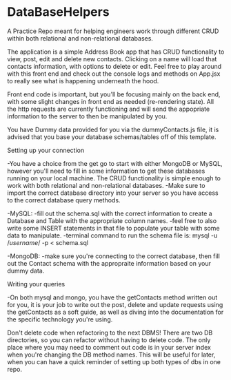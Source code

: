 # DataBaseHelpers
A Practice Repo meant for helping engineers work through different CRUD within both relational and non-relational databases.



The application is a simple Address Book app that has CRUD functionality to view, post, edit and delete new contacts. Clicking on a name will load that contacts information, with options to delete or edit. Feel free to play around with this front end and check out the console logs and methods on App.jsx to really see what is happening underneath the hood.

Front end code is important, but you'll be focusing mainly on the back end, with some slight changes in front end as needed (re-rendering state). All the http requests are currently functioning and will send the appopriate information to the server to then be manipulated by you.

You have Dummy data provided for you via the dummyContacts.js file, it is advised that you base your database schemas/tables off of this template.


Setting up your connection

-You have a choice from the get go to start with either MongoDB or MySQL, however you'll need to fill in some information to get these databases running on your local machine. The CRUD functionality is simple enough to work with both relational and non-relational databases.
-Make sure to import the correct database directory into your server so you have access to the correct database query methods.

  -MySQL:
    -fill out the schema.sql with the correct information to create a Database and Table with the appropriate column names.
    -feel free to also write some INSERT statements in that file to populate your table with some data to manipulate.
    -terminal command to run the schema file is:
      mysql -u /*username*/ -p < schema.sql

  -MongoDB:
    -make sure you're connecting to the correct database, then fill out the Contact schema with the appropraite information based on your dummy data.


Writing your queries

-On both mysql and mongo, you have the getContacts method written out for you, it is your job to write out the post, delete and update requests using the getContacts as a soft guide, as well as diving into the documentation for the specific technology you're using.


Don't delete code when refactoring to the next DBMS! There are two DB directories, so you can refactor without having to delete code. The only place where you may need to comment out code is in your server index when you're changing the DB method names. This will be useful for later, when you can have a quick reminder of setting up both types of dbs in one repo.